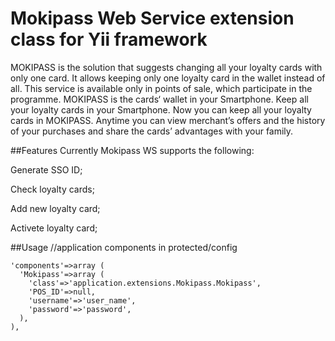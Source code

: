 # Mokipass Web Service extension class for Yii framework
MOKIPASS is the solution that suggests changing all your loyalty cards with only one card. It allows keeping only one loyalty card in the wallet instead of all. This service is available only in points of sale, which participate in the programme. 
MOKIPASS  is the cards‘ wallet in your Smartphone. Keep all your loyalty cards in your Smartphone. Now you can keep all your loyalty cards in MOKIPASS. Anytime you can view merchant’s offers and the history of your purchases and share the cards’ advantages with your family.


##Features
Currently Mokipass WS supports the following:

Generate SSO ID;

Check loyalty cards;

Add new loyalty card;

Activete loyalty card;


##Usage
//application components in protected/config
  

    'components'=>array (
      'Mokipass'=>array (
        'class'=>'application.extensions.Mokipass.Mokipass',
        'POS_ID'=>null,
        'username'=>'user_name',
        'password'=>'password',
      ), 
    ), 


